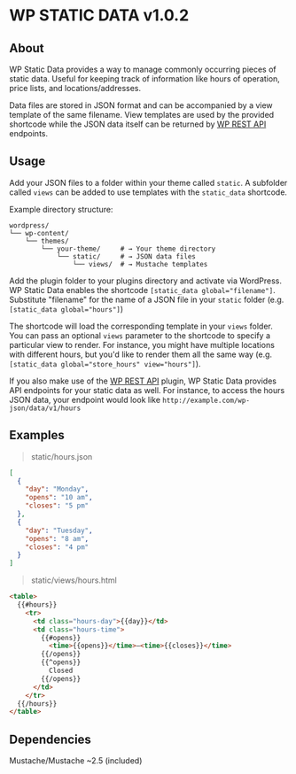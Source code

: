 # WP STATIC DATA v1.0.2

## About

WP Static Data provides a way to manage commonly occurring pieces of static data. Useful for keeping track of information like hours of operation, price lists, and locations/addresses.

Data files are stored in JSON format and can be accompanied by a view template of the same filename. View templates are used by the provided shortcode while the JSON data itself can be returned by [WP REST API](http://v2.wp-api.org) endpoints.

## Usage

Add your JSON files to a folder within your theme called `static`. A subfolder called `views` can be added to use templates with the `static_data` shortcode.

Example directory structure:

```
wordpress/
└── wp-content/
    └── themes/
        └── your-theme/     # → Your theme directory
            └── static/     # → JSON data files
                └── views/  # → Mustache templates
```

Add the plugin folder to your plugins directory and activate via WordPress. WP Static Data enables the shortcode `[static_data global="filename"]`. Substitute "filename" for the name of a JSON file in your `static` folder (e.g. `[static_data global="hours"]`)

The shortcode will load the corresponding template in your `views` folder. You can pass an optional `views` parameter to the shortcode to specify a particular view to render. For instance, you might have multiple locations with different hours, but you'd like to render them all the same way (e.g. `[static_data global="store_hours" view="hours"]`).

If you also make use of the [WP REST API](http://v2.wp-api.org) plugin, WP Static Data provides API endpoints for your static data as well. For instance, to access the hours JSON data, your endpoint would look like `http://example.com/wp-json/data/v1/hours`

## Examples

> static/hours.json

```json
[
  {
    "day": "Monday",
    "opens": "10 am",
    "closes": "5 pm"
  },
  {
    "day": "Tuesday",
    "opens": "8 am",
    "closes": "4 pm"
  }
]
```

> static/views/hours.html

```html
<table>
  {{#hours}}
    <tr>
      <td class="hours-day">{{day}}</td>
      <td class="hours-time">
        {{#opens}}
          <time>{{opens}}</time>—<time>{{closes}}</time>
        {{/opens}}
        {{^opens}}
          Closed
        {{/opens}}
      </td>
    </tr>
  {{/hours}}
</table>
```

## Dependencies

Mustache/Mustache ~2.5 (included)
